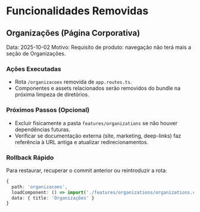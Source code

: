 # Funcionalidades Removidas

## Organizações (Página Corporativa)

Data: 2025-10-02
Motivo: Requisito de produto: navegação não terá mais a seção de Organizações.

### Ações Executadas
- Rota `/organizacoes` removida de `app.routes.ts`.
- Componentes e assets relacionados serão removidos do bundle na próxima limpeza de diretórios.

### Próximos Passos (Opcional)
- Excluir fisicamente a pasta `features/organizations` se não houver dependências futuras.
- Verificar se documentação externa (site, marketing, deep-links) faz referência à URL antiga e atualizar redirecionamentos.

### Rollback Rápido
Para restaurar, recuperar o commit anterior ou reintroduzir a rota:
```ts
{
  path: 'organizacoes',
  loadComponent: () => import('./features/organizations/organizations.component').then(m => m.OrganizationsComponent),
  data: { title: 'Organizações' }
}
```
